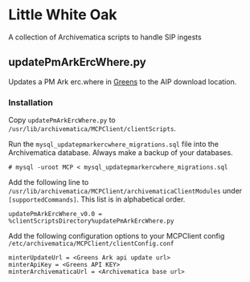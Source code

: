 # Little White Oak

A collection of Archivematica scripts to handle SIP ingests

## updatePmArkErcWhere.py

Updates a PM Ark erc.where in [Greens](https://github.com/uhlibraries-digital/greens) to the AIP download location.

### Installation

Copy `updatePmArkErcWhere.py` to `/usr/lib/archivematica/MCPClient/clientScripts`.

Run the `mysql_updatepmarkercwhere_migrations.sql` file into the Archivematica
database. Always make a backup of your databases.

```
# mysql -uroot MCP < mysql_updatepmarkercwhere_migrations.sql
```

Add the following line to `/usr/lib/archivematica/MCPClient/archivematicaClientModules` under `[supportedCommands]`. This list is in alphabetical order.

```
updatePmArkErcWhere_v0.0 = %clientScriptsDirectory%updatePmArkErcWhere.py
```

Add the following configuration options to your MCPClient config `/etc/archivematica/MCPClient/clientConfig.conf`

```
minterUpdateUrl = <Greens Ark api update url>
minterApiKey = <Greens API KEY>
minterArchivematicaUrl = <Archivematica base url>
```
